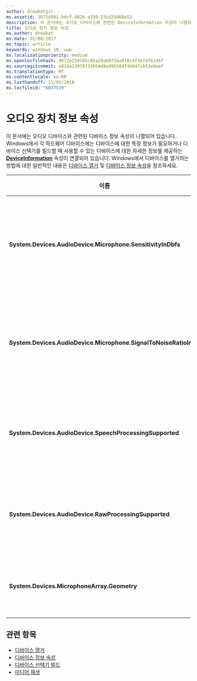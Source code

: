 ```yaml
---
author: drewbatgit
ms.assetid: 3b75d881-bdcf-402b-a330-23cd29d68e53
description: 이 문서에는 오디오 디바이스와 관련된 DeviceInformation 속성이 나열되어 있습니다.
title: 오디오 장치 정보 속성
ms.author: drewbat
ms.date: 02/08/2017
ms.topic: article
keywords: windows 10, uwp
ms.localizationpriority: medium
ms.openlocfilehash: d612a259785c8ba29ab975ba910c4f3e7df61d6f
ms.sourcegitcommit: e814a13978f33654d8e995584f4b047cb53e0aef
ms.translationtype: MT
ms.contentlocale: ko-KR
ms.lasthandoff: 11/05/2018
ms.locfileid: "6037539"
---
```

# <a name="audio-device-information-properties"></a>오디오 장치 정보 속성

이 문서에는 오디오 디바이스와 관련된 디바이스 정보 속성이 나열되어 있습니다. Windows에서 각 하드웨어 디바이스에는 디바이스에 대한 특정 정보가 필요하거나 디바이스 선택기를 빌드할 때 사용할 수 있는 디바이스에 대한 자세한 정보를 제공하는 [**DeviceInformation**](https://msdn.microsoft.com/library/windows/apps/BR225393) 속성이 연결되어 있습니다. Windows에서 디바이스를 열거하는 방법에 대한 일반적인 내용은 [디바이스 열거](../devices-sensors/enumerate-devices.md) 및 [디바이스 정보 속성](../devices-sensors/device-information-properties.md)을 참조하세요.


|이름|유형|설명|
|------------------------------------------------------------|------------|------------------------------------------------------|
|**System.Devices.AudioDevice.Microphone.SensitivityInDbfs**|이중|마이크 민감도를 전체 범위(dBFS) 단위를 기준으로 데시벨로 지정합니다.|
|**System.Devices.AudioDevice.Microphone.SignalToNoiseRatioInDb**|이중|데시벨(dB) 단위로 측정되는 마이크 SNR(신호-잡음 비율)을 지정합니다.|
|**System.Devices.AudioDevice.SpeechProcessingSupported**|부울|오디오 디바이스가 음성 처리를 지원하는지 여부를 나타냅니다.|
|**System.Devices.AudioDevice.RawProcessingSupported**|부울|오디오 디바이스가 원시 처리를 지원하는지 여부를 나타냅니다.|
|**System.Devices.MicrophoneArray.Geometry**|부호 없는 문자[]|마이크 배열에 대한 기하 도형 데이터입니다.|

## <a name="related-topics"></a>관련 항목

* [디바이스 열거](../devices-sensors/enumerate-devices.md)
* [디바이스 정보 속성](../devices-sensors/device-information-properties.md)
* [디바이스 선택기 빌드](../devices-sensors/build-a-device-selector.md)
* [미디어 재생](media-playback.md)





